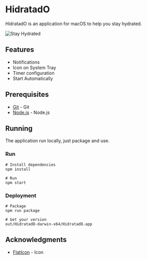# HidratadO

HidratadO is an application for macOS to help you stay hydrated.

![Stay Hydrated](http://i.imgur.com/vXzlU1I.png)

## Features

* Notifications
* Icon on System Tray
* Timer configuration
* Start Automatically

## Prerequisites

* [Git](https://git-scm.com/) - Git
* [Node.js](https://nodejs.org/en/) - Node.js

## Running

The application run locally, just package and use.

### Run
```
# Install dependencies
npm install

# Run
npm start
```

### Deployment
```
# Package
npm run package

# Get your version
out/HidratadO-darwin-x64/HidratadO.app
```

## Acknowledgments

* [FlatIcon](https://www.flaticon.com/) - Icon